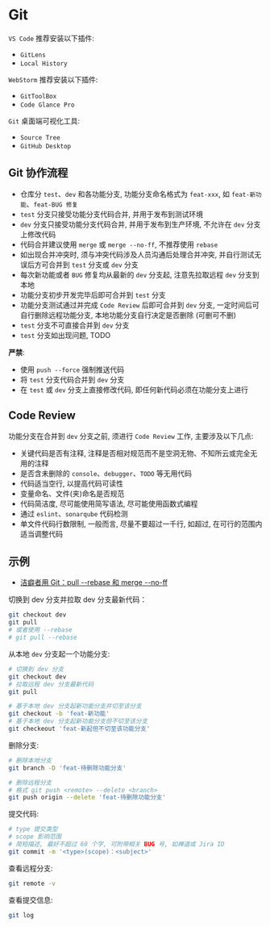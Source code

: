 # Git

`VS Code` 推荐安装以下插件:

- `GitLens`
- `Local History`

`WebStorm` 推荐安装以下插件:

- `GitToolBox`
- `Code Glance Pro`

`Git` 桌面端可视化工具:

- `Source Tree`
- `GitHub Desktop`

## Git 协作流程

- 仓库分 `test`、`dev` 和各功能分支, 功能分支命名格式为 `feat-xxx`, 如 `feat-新功能`、`feat-BUG 修复`
- `test` 分支只接受功能分支代码合并, 并用于发布到测试环境
- `dev` 分支只接受功能分支代码合并, 并用于发布到生产环境, 不允许在 `dev` 分支上修改代码
- 代码合并建议使用 `merge` 或 `merge --no-ff`, 不推荐使用 `rebase`
- 如出现合并冲突时, 须与冲突代码涉及人员沟通后处理合并冲突, 并自行测试无误后方可合并到 `test` 分支或 `dev` 分支
- 每次新功能或者 `BUG` 修复均从最新的 `dev` 分支起, 注意先拉取远程 `dev` 分支到本地
- 功能分支初步开发完毕后即可合并到 `test` 分支
- 功能分支测试通过并完成 `Code Review` 后即可合并到 `dev` 分支, 一定时间后可自行删除远程功能分支, 本地功能分支自行决定是否删除 (可删可不删)
- `test` 分支不可直接合并到 `dev` 分支
- `test` 分支如出现问题, TODO

**严禁**:

- 使用 `push --force` 强制推送代码
- 将 `test` 分支代码合并到 `dev` 分支
- 在 `test` 或 `dev` 分支上直接修改代码, 即任何新代码必须在功能分支上进行

## Code Review

功能分支在合并到 `dev` 分支之前, 须进行 `Code Review` 工作, 主要涉及以下几点:

- 关键代码是否有注释, 注释是否相对规范而不是空洞无物、不知所云或完全无用的注释
- 是否含未删除的 `console`、`debugger`、`TODO` 等无用代码
- 代码适当空行, 以提高代码可读性
- 变量命名、文件(夹)命名是否规范
- 代码简洁度, 尽可能使用简写语法, 尽可能使用函数式编程
- 通过 `eslint`、`sonarqube` 代码检测
- 单文件代码行数限制, 一般而言, 尽量不要超过一千行, 如超过, 在可行的范围内适当调整代码

## 示例

- [洁癖者用 Git：pull --rebase 和 merge --no-ff](http://hungyuhei.github.io/2012/08/07/better-git-commit-graph-using-pull---rebase-and-merge---no-ff.html)

切换到 dev 分支并拉取 dev 分支最新代码：

```bash
git checkout dev
git pull
# 或者使用 --rebase
# git pull --rebase
```

从本地 `dev` 分支起一个功能分支:

```bash
# 切换到 dev 分支
git checkout dev
# 拉取远程 dev 分支最新代码
git pull

# 基于本地 dev 分支起新功能分支并切至该分支
git checkout -b 'feat-新功能'
# 基于本地 dev 分支起新功能分支但不切至该分支
git checkeout 'feat-新起但不切至该功能分支'
```

删除分支:

```bash
# 删除本地分支
git branch -D 'feat-待删除功能分支'

# 删除远程分支
# 格式 git push <remote> --delete <branch>
git push origin --delete 'feat-待删除功能分支'
```

提交代码:

```bash
# type 提交类型
# scope 影响范围
# 简短描述, 最好不超过 60 个字, 可附带相关 BUG 号, 如禅道或 Jira ID
git commit -m '<type>(scope)：<subject>'
```

查看远程分支:

```bash
git remote -v
```

查看提交信息:

```bash
git log
```
